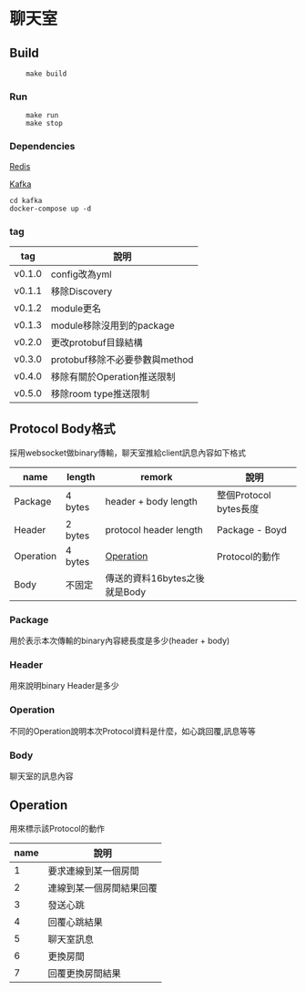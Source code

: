 # 聊天室
## Build
```
    make build
```

### Run
```
    make run
    make stop
```

### Dependencies
[Redis](#)

[Kafka](https://kafka.apache.org/quickstart)

    cd kafka
    docker-compose up -d
    
### tag

tag|說明|
---|----|
v0.1.0|config改為yml
v0.1.1|移除Discovery
v0.1.2|module更名
v0.1.3|module移除沒用到的package
v0.2.0|更改protobuf目錄結構
v0.3.0|protobuf移除不必要參數與method
v0.4.0|移除有關於Operation推送限制
v0.5.0|移除room type推送限制

## Protocol Body格式

採用websocket做binary傳輸，聊天室推給client訊息內容如下格式

name | length | remork |說明
-----|--------|--------|-----
Package|4 bytes|header + body length| 整個Protocol bytes長度
Header|2 bytes|protocol header length| Package  - Boyd 
Operation|4 bytes| [Operation](#operation)|Protocol的動作
Body |不固定|傳送的資料16bytes之後就是Body

### Package
用於表示本次傳輸的binary內容總長度是多少(header + body)

### Header
用來說明binary Header是多少

### Operation
不同的Operation說明本次Protocol資料是什麼，如心跳回覆,訊息等等

### Body
聊天室的訊息內容

## Operation
用來標示該Protocol的動作

name | 說明 |
-----|-----|
1|要求連線到某一個房間
2|連線到某一個房間結果回覆
3|發送心跳
4|回覆心跳結果
5|聊天室訊息
6|更換房間
7|回覆更換房間結果
